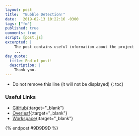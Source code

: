 ```yaml
---
layout: post
title:  "Bubble Detection!"
date:   2019-02-13 10:22:16 -0300
tags: ["fm"]
published: true
comments: true
script: [post.js]
excerpted: |
    The post contains useful information about the project
    ...
day_quote:
  title: End of post!
  description: |
    Thank you.
---
```



* Do not remove this line (it will not be displayed)
{: toc}

<!--[Emoji Syntax](https://www.webpagefx.com/tools/emoji-cheat-sheet/){:target="_blank"}-->

### Useful Links


- [GitHub](https://github.com/sumitram/fm-bubble-detection){:target="_blank"}
- [Overleaf](https://www.overleaf.com/project/5d8014610cc36100014c948b){:target="_blank"}
- [Workspace](http://localhost:9990/tree/fm-bubble-detection){:target="_blank"}







{% endpost #9D9D9D %}
